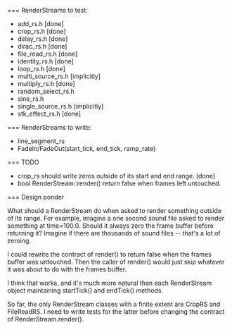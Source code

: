 === RenderStreams to test:

* add_rs.h [done]
* crop_rs.h [done]
* delay_rs.h [done]
* dirac_rs.h [done]
* file_read_rs.h [done]
* identity_rs.h [done]
* loop_rs.h [done]
* multi_source_rs.h [implicitly]
* multiply_rs.h [done]
* random_select_rs.h
* sine_rs.h
* single_source_rs.h [implicitly]
* stk_effect_rs.h [done]

=== RenderStreams to write:

* line_segment_rs
* FadeIn/FadeOut(start_tick, end_tick, ramp_rate)

=== TODO

* crop_rs should write zeros outside of its start and end range. [done]
* bool RenderStream::render() return false when frames left untouched.

=== Design ponder

What should a RenderStream do when asked to render something outside
of its range.  For example, imagine a one second sound file asked to
render something at time=100.0.  Should it always zero the frame
buffer before returning it?  Imagine if there are thousands of sound
files -- that's a lot of zeroing.  

I could rewrite the contract of render() to return false when the
frames buffer was untouched.  Then the caller of render() would just
skip whatever it was about to do with the frames buffer.

I think that works, and it's much more natural than each RenderStream
object maintaining startTick() and endTick() methods.

So far, the only RenderStream classes with a finite extent are CropRS
and FileReadRS.  I need to write tests for the latter before changing
the contract of RenderStream.render().

